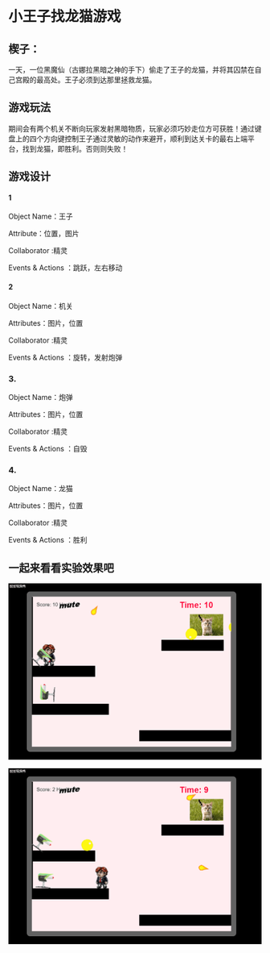 # 小王子找龙猫游戏


## 楔子：

一天，一位黑魔仙（古娜拉黑暗之神的手下）偷走了王子的龙猫，并将其囚禁在自己宫殿的最高处。王子必须到达那里拯救龙猫。

## 游戏玩法

期间会有两个机关不断向玩家发射黑暗物质，玩家必须巧妙走位方可获胜！通过键盘上的四个方向键控制王子通过灵敏的动作来避开，顺利到达关卡的最右上端平台，找到龙猫，即胜利。否则则失败！

## 游戏设计

#### 1

Object Name：王子

 Attribute：位置，图片

 Collaborator :精灵

  Events & Actions ：跳跃，左右移动 

#### 2

Object Name：机关

Attributes：图片，位置

Collaborator :精灵

Events & Actions ：旋转，发射炮弹

### 3.

Object Name：炮弹

Attributes：图片，位置

Collaborator :精灵

Events & Actions ：自毁

### 4.

Object Name：龙猫

Attributes：图片，位置

Collaborator :精灵

Events & Actions ：胜利

## 一起来看看实验效果吧

![](/images/chenggong.gif)

![](/images/shibai.gif)

